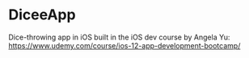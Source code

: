 # DiceeApp
Dice-throwing app in iOS built in the iOS dev course by Angela Yu: https://www.udemy.com/course/ios-12-app-development-bootcamp/
